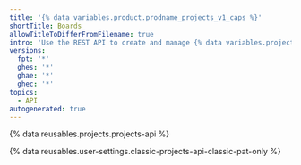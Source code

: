 ```yaml
---
title: '{% data variables.product.prodname_projects_v1_caps %}'
shortTitle: Boards
allowTitleToDifferFromFilename: true
intro: 'Use the REST API to create and manage {% data variables.projects.projects_v1_boards %} in a repository.'
versions:
  fpt: '*'
  ghes: '*'
  ghae: '*'
  ghec: '*'
topics:
  - API
autogenerated: true
---
```


{% data reusables.projects.projects-api %}

{% data reusables.user-settings.classic-projects-api-classic-pat-only %}


<!-- Content after this section is automatically generated -->
